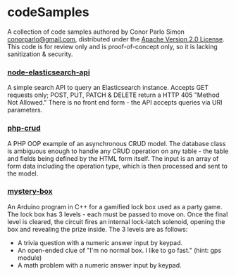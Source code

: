 # codeSamples

A collection of code samples authored by Conor Parlo Simon <conorparlo@gmail.com>, distributed under the [Apache Version 2.0 License](https://www.apache.org/licenses/LICENSE-2.0).  This code is for review only and is proof-of-concept only, so it is lacking sanitization & security.

### [node-elasticsearch-api](node-elasticsearch-api)

A simple search API to query an Elasticsearch instance. Accepts GET requests only; POST, PUT, PATCH & DELETE return a HTTP 405 "Method Not Allowed." There is no front end form - the API accepts queries via URI parameters.

### [php-crud](php-crud)

A PHP OOP example of an asynchronous CRUD model.  The database class is ambiguous enough to handle any CRUD operation on any table - the table and fields being defined by the HTML form itself.  The input is an array of form data including the operation type, which is then processed and sent to the model.

### [mystery-box](mystery-box)

An Arduino program in C++ for a gamified lock box used as a party game.  The lock box has 3 levels - each must be passed to move on.  Once the final level is cleared, the circuit fires an internal lock-latch solenoid, opening the box and revealing the prize inside. The 3 levels are as follows:
* A trivia question with a numeric answer input by keypad.
* An open-ended clue of "I'm no normal box.  I like to go fast." (hint: gps module)
* A math problem with a numeric answer input by keypad.
